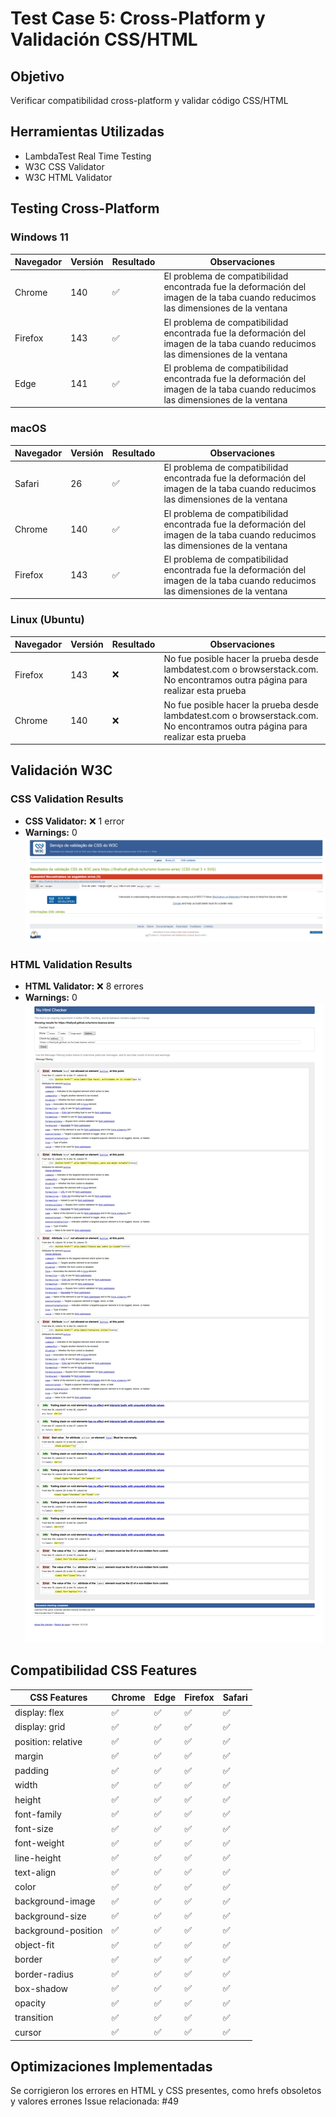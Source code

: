 # Test Case 5: Cross-Platform y Validación CSS/HTML

## Objetivo
Verificar compatibilidad cross-platform y validar código CSS/HTML

## Herramientas Utilizadas
- LambdaTest Real Time Testing
- W3C CSS Validator
- W3C HTML Validator

## Testing Cross-Platform

### Windows 11
| Navegador | Versión | Resultado | Observaciones |
|-----------|---------|-----------|---------------|
| Chrome | 140 | ✅ |  El problema de compatibilidad encontrada fue la deformación del imagen de la taba cuando reducimos las dimensiones de la ventana |
| Firefox | 143 | ✅ |  El problema de compatibilidad encontrada fue la deformación del imagen de la taba cuando reducimos las dimensiones de la ventana |
| Edge | 141 | ✅ |  El problema de compatibilidad encontrada fue la deformación del imagen de la taba cuando reducimos las dimensiones de la ventana |

### macOS
| Navegador | Versión | Resultado | Observaciones |
|-----------|---------|-----------|---------------|
| Safari | 26 | ✅ | El problema de compatibilidad encontrada fue la deformación del imagen de la taba cuando reducimos las dimensiones de la ventana |
| Chrome | 140 | ✅ | El problema de compatibilidad encontrada fue la deformación del imagen de la taba cuando reducimos las dimensiones de la ventana |
| Firefox | 143 | ✅ | El problema de compatibilidad encontrada fue la deformación del imagen de la taba cuando reducimos las dimensiones de la ventana |



### Linux (Ubuntu)
| Navegador | Versión | Resultado | Observaciones |
|-----------|---------|-----------|---------------|
| Firefox | 143 | ❌ | No fue posible hacer la prueba desde lambdatest.com o browserstack.com. No encontramos outra página para realizar esta prueba |
| Chrome | 140 | ❌ | No fue posible hacer la prueba desde lambdatest.com o browserstack.com. No encontramos outra página para realizar esta prueba |

## Validación W3C

### CSS Validation Results
- **CSS Validator:** ❌ 1 error
- **Warnings:** 0
![CSS Validation](../screenshots/css-validation.png)

### HTML Validation Results
- **HTML Validator:** ❌ 8 errores
- **Warnings:** 0
![HTML Validation](../screenshots/html-validation.png)

## Compatibilidad CSS Features
| CSS Features | Chrome | Edge | Firefox | Safari |
|----------|---------|----------|--------|--------|
| display: flex | ✅ | ✅ | ✅ | ✅ |
| display: grid | ✅ | ✅ | ✅ | ✅ |
| position: relative | ✅ | ✅ | ✅ | ✅ |
| margin | ✅ | ✅ | ✅ | ✅ |
| padding | ✅ | ✅ | ✅ | ✅ |
| width | ✅ | ✅ | ✅ | ✅ |
| height | ✅ | ✅ | ✅ | ✅ |
| font-family | ✅ | ✅ | ✅ | ✅ |
| font-size | ✅ | ✅ | ✅ | ✅ |
| font-weight | ✅ | ✅ | ✅ | ✅ |
| line-height | ✅ | ✅ | ✅ | ✅ |
| text-align | ✅ | ✅ | ✅ | ✅ |
| color | ✅ | ✅ | ✅ | ✅ |
| background-image | ✅ | ✅ | ✅ | ✅ |
| background-size | ✅ | ✅ | ✅ | ✅ |
| background-position | ✅ | ✅ | ✅ | ✅ |
| object-fit | ✅ | ✅ | ✅ | ✅ |
| border | ✅ | ✅ | ✅ | ✅ |
| border-radius | ✅ | ✅ | ✅ | ✅ |
| box-shadow | ✅ | ✅ | ✅ | ✅ |
| opacity | ✅ | ✅ | ✅ | ✅ |
| transition | ✅ | ✅ | ✅ | ✅ |
| cursor | ✅ | ✅ | ✅ | ✅ |

## Optimizaciones Implementadas
Se corrigieron los errores en HTML y CSS presentes, como hrefs obsoletos y valores errones
Issue relacionada: #49